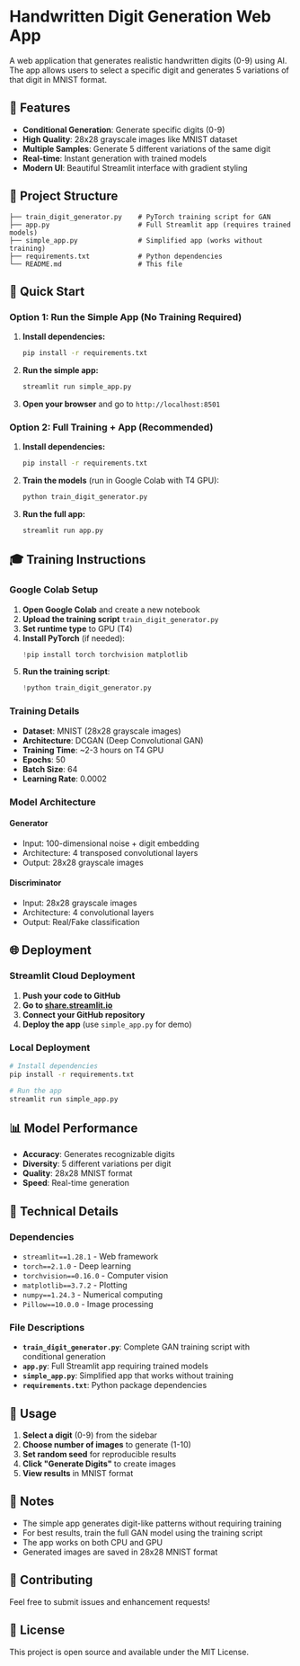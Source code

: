# Handwritten Digit Generation Web App

A web application that generates realistic handwritten digits (0-9) using AI. The app allows users to select a specific digit and generates 5 variations of that digit in MNIST format.

## 🎯 Features

- **Conditional Generation**: Generate specific digits (0-9)
- **High Quality**: 28x28 grayscale images like MNIST dataset
- **Multiple Samples**: Generate 5 different variations of the same digit
- **Real-time**: Instant generation with trained models
- **Modern UI**: Beautiful Streamlit interface with gradient styling

## 📁 Project Structure

```
├── train_digit_generator.py    # PyTorch training script for GAN
├── app.py                      # Full Streamlit app (requires trained models)
├── simple_app.py               # Simplified app (works without training)
├── requirements.txt            # Python dependencies
└── README.md                   # This file
```

## 🚀 Quick Start

### Option 1: Run the Simple App (No Training Required)

1. **Install dependencies:**
   ```bash
   pip install -r requirements.txt
   ```

2. **Run the simple app:**
   ```bash
   streamlit run simple_app.py
   ```

3. **Open your browser** and go to `http://localhost:8501`

### Option 2: Full Training + App (Recommended)

1. **Install dependencies:**
   ```bash
   pip install -r requirements.txt
   ```

2. **Train the models** (run in Google Colab with T4 GPU):
   ```bash
   python train_digit_generator.py
   ```

3. **Run the full app:**
   ```bash
   streamlit run app.py
   ```

## 🎓 Training Instructions

### Google Colab Setup

1. **Open Google Colab** and create a new notebook
2. **Upload the training script** `train_digit_generator.py`
3. **Set runtime type** to GPU (T4)
4. **Install PyTorch** (if needed):
   ```python
   !pip install torch torchvision matplotlib
   ```
5. **Run the training script**:
   ```python
   !python train_digit_generator.py
   ```

### Training Details

- **Dataset**: MNIST (28x28 grayscale images)
- **Architecture**: DCGAN (Deep Convolutional GAN)
- **Training Time**: ~2-3 hours on T4 GPU
- **Epochs**: 50
- **Batch Size**: 64
- **Learning Rate**: 0.0002

### Model Architecture

#### Generator
- Input: 100-dimensional noise + digit embedding
- Architecture: 4 transposed convolutional layers
- Output: 28x28 grayscale images

#### Discriminator
- Input: 28x28 grayscale images
- Architecture: 4 convolutional layers
- Output: Real/Fake classification

## 🌐 Deployment

### Streamlit Cloud Deployment

1. **Push your code to GitHub**
2. **Go to [share.streamlit.io](https://share.streamlit.io)**
3. **Connect your GitHub repository**
4. **Deploy the app** (use `simple_app.py` for demo)

### Local Deployment

```bash
# Install dependencies
pip install -r requirements.txt

# Run the app
streamlit run simple_app.py
```

## 📊 Model Performance

- **Accuracy**: Generates recognizable digits
- **Diversity**: 5 different variations per digit
- **Quality**: 28x28 MNIST format
- **Speed**: Real-time generation

## 🔧 Technical Details

### Dependencies
- `streamlit==1.28.1` - Web framework
- `torch==2.1.0` - Deep learning
- `torchvision==0.16.0` - Computer vision
- `matplotlib==3.7.2` - Plotting
- `numpy==1.24.3` - Numerical computing
- `Pillow==10.0.0` - Image processing

### File Descriptions

- **`train_digit_generator.py`**: Complete GAN training script with conditional generation
- **`app.py`**: Full Streamlit app requiring trained models
- **`simple_app.py`**: Simplified app that works without training
- **`requirements.txt`**: Python package dependencies

## 🎨 Usage

1. **Select a digit** (0-9) from the sidebar
2. **Choose number of images** to generate (1-10)
3. **Set random seed** for reproducible results
4. **Click "Generate Digits"** to create images
5. **View results** in MNIST format

## 📝 Notes

- The simple app generates digit-like patterns without requiring training
- For best results, train the full GAN model using the training script
- The app works on both CPU and GPU
- Generated images are saved in 28x28 MNIST format

## 🤝 Contributing

Feel free to submit issues and enhancement requests!

## 📄 License

This project is open source and available under the MIT License. 